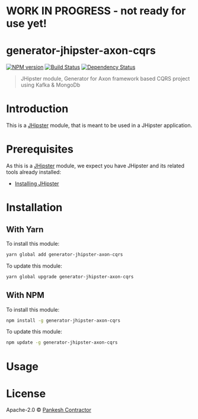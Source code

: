 # WORK IN PROGRESS - not ready for use yet!

# generator-jhipster-axon-cqrs
[![NPM version][npm-image]][npm-url] [![Build Status][travis-image]][travis-url] [![Dependency Status][daviddm-image]][daviddm-url]
> JHipster module, Generator for Axon framework based CQRS project using Kafka &amp; MongoDb

# Introduction

This is a [JHipster](http://jhipster.github.io/) module, that is meant to be used in a JHipster application.

# Prerequisites

As this is a [JHipster](http://jhipster.github.io/) module, we expect you have JHipster and its related tools already installed:

- [Installing JHipster](https://jhipster.github.io/installation.html)

# Installation

## With Yarn

To install this module:

```bash
yarn global add generator-jhipster-axon-cqrs
```

To update this module:

```bash
yarn global upgrade generator-jhipster-axon-cqrs
```

## With NPM

To install this module:

```bash
npm install -g generator-jhipster-axon-cqrs
```

To update this module:

```bash
npm update -g generator-jhipster-axon-cqrs
```

# Usage

# License

Apache-2.0 © [Pankesh Contractor]()


[npm-image]: https://img.shields.io/npm/v/generator-jhipster-axon-cqrs.svg
[npm-url]: https://npmjs.org/package/generator-jhipster-axon-cqrs
[travis-image]: https://travis-ci.org/pankesh/generator-jhipster-axon-cqrs.svg?branch=master
[travis-url]: https://travis-ci.org/pankesh/generator-jhipster-axon-cqrs
[daviddm-image]: https://david-dm.org/pankesh/generator-jhipster-axon-cqrs.svg?theme=shields.io
[daviddm-url]: https://david-dm.org/pankesh/generator-jhipster-axon-cqrs
